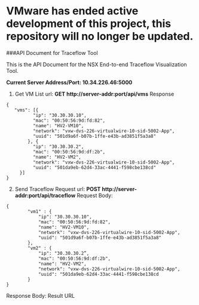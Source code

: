 # VMware has ended active development of this project, this repository will no longer be updated.
###API Document for Traceflow Tool

This is the API Document for the NSX End-to-end Traceflow Visualization Tool.

**Current Server Address/Port: 10.34.226.46:5000** 

1. Get VM List
url: **GET http://server-addr:port/api/vms**
Response
<pre><code>{
   "vms": [{
	      "ip": "30.30.30.10",
	      "mac": "00:50:56:9d:fd:82",
	      "name": "HV2-VM10",
	      "network": "vxw-dvs-226-virtualwire-10-sid-5002-App",
	      "uuid": "501d9a6f-b07b-1ffe-e43b-ad3851f5a3a8"
		}, {
	      "ip": "30.30.30.2",
	      "mac": "00:50:56:9d:df:2b",
	      "name": "HV2-VM2",
	      "network": "vxw-dvs-226-virtualwire-10-sid-5002-App",
	      "uuid": "501da9eb-62d4-33ac-4441-f598cbe138cd"
     }]
}
</code></pre>

2. Send Traceflow Request
url: **POST http://server-addr:port/api/traceflow**
Request Body:
<pre><code>{
		"vm1" : {
			"ip": "30.30.30.10",
			"mac": "00:50:56:9d:fd:82",
			"name": "HV2-VM10",
			"network": "vxw-dvs-226-virtualwire-10-sid-5002-App",
			"uuid": "501d9a6f-b07b-1ffe-e43b-ad3851f5a3a8"
		},
		"vm2" : {
			"ip": "30.30.30.2”,
			"mac": "00:50:56:9d:df:2b",
			"name": "HV2-VM2",
			"network": "vxw-dvs-226-virtualwire-10-sid-5002-App",
			"uuid": "501da9eb-62d4-33ac-4441-f598cbe138cd
		}
}
</code></pre>
Response Body: Result URL

